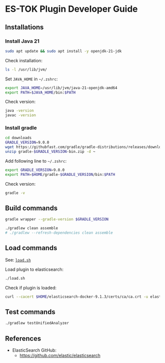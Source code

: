 # ES-TOK Plugin Developer Guide

## Installations

### Install Java 21

```sh
sudo apt update && sudo apt install -y openjdk-21-jdk
```

Check installation:

```sh
ls -l /usr/lib/jvm/
```

Set `JAVA_HOME` in `~/.zshrc`:

```sh
export JAVA_HOME=/usr/lib/jvm/java-21-openjdk-amd64
export PATH=$JAVA_HOME/bin:$PATH
```

Check version:

```sh
java -version
javac -version
```

### Install gradle

```sh
cd downloads
GRADLE_VERSION=9.0.0
wget https://githubfast.com/gradle/gradle-distributions/releases/download/v$GRADLE_VERSION/gradle-$GRADLE_VERSION-bin.zip
unzip gradle-$GRADLE_VERSION-bin.zip -d ~
```

Add following line to `~/.zshrc`:

```sh
export GRADLE_VERSION=9.0.0
export PATH=$HOME/gradle-$GRADLE_VERSION/bin:$PATH
```

Check version:

```sh
gradle -v
```

## Build commands

```sh
gradle wrapper --gradle-version $GRADLE_VERSION
```

```sh
./gradlew clean assemble
# ./gradlew --refresh-dependencies clean assemble
```

## Load commands

See: [`load.sh`](./load.sh)

Load plugin to elasticsearch:

```sh
./load.sh
```

Check if plugin is loaded:

```sh
curl --cacert $HOME/elasticsearch-docker-9.1.3/certs/ca/ca.crt -u elastic:$ELASTIC_PASSWORD -X GET "https://localhost:19200/_cat/plugins?v"
```

## Test commands

```sh
./gradlew testUnifiedAnalyzer
```

## References

* ElasticSearch GitHub:
  * https://github.com/elastic/elasticsearch